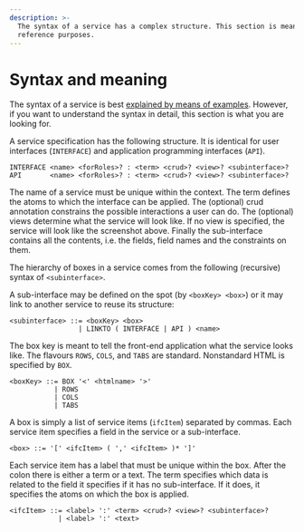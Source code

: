 ```yaml
---
description: >-
  The syntax of a service has a complex structure. This section is meant for
  reference purposes.
---
```


# Syntax and meaning

The syntax of a service is best [explained by means of examples](../syntactical-conventions/explanations.md). However, if you want to understand the syntax in detail, this section is what you are looking for.

A service specification has the following structure. It is identical for user interfaces \(`INTERFACE`\) and application programming interfaces \(`API`\).

```text
INTERFACE <name> <forRoles>? : <term> <crud>? <view>? <subinterface>?
API       <name> <forRoles>? : <term> <crud>? <view>? <subinterface>?
```

The name of a service must be unique within the context. The term defines the atoms to which the interface can be applied. The \(optional\) crud annotation constrains the possible interactions a user can do. The \(optional\) views determine what the service will look like. If no view is specified, the service will look like the screenshot above. Finally the sub-interface contains all the contents, i.e. the fields, field names and the constraints on them.

The hierarchy of boxes in a service comes from the following \(recursive\) syntax of `<subinterface>`.

A sub-interface may be defined on the spot \(by `<boxKey> <box>`\) or it may link to another service to reuse its structure:

```text
<subinterface> ::= <boxKey> <box>
                 | LINKTO ( INTERFACE | API ) <name>
```

The box key is meant to tell the front-end application what the service looks like. The flavours `ROWS`, `COLS`, and `TABS` are standard. Nonstandard HTML is specified by `BOX`.

```text
<boxKey> ::= BOX '<' <htmlname> '>'
           | ROWS
           | COLS
           | TABS
```

A box is simply a list of service items \(`ifcItem`\) separated by commas. Each service item specifies a field in the service or a sub-interface.

```text
<box> ::= '[' <ifcItem> ( ',' <ifcItem> )* ']'
```

Each service item has a label that must be unique within the box. After the colon there is either a term or a text. The term specifies which data is related to the field it specifies if it has no sub-interface. If it does, it specifies the atoms on which the box is applied.

```text
<ifcItem> ::= <label> ':' <term> <crud>? <view>? <subinterface>?
            | <label> ':' <text>
```


